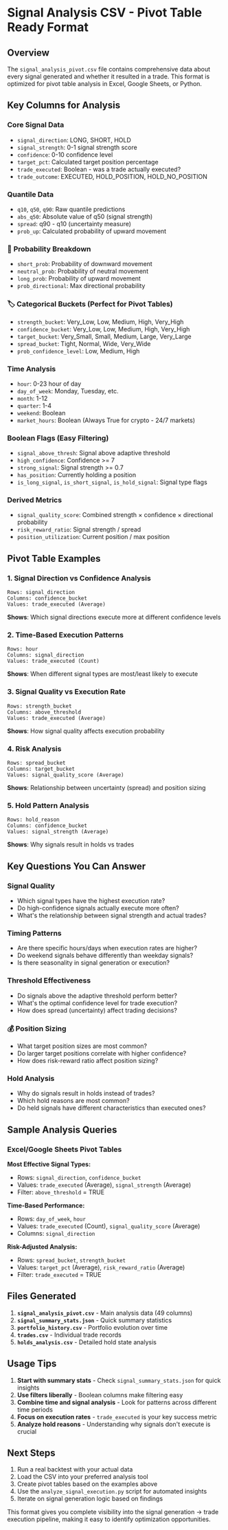 # Signal Analysis CSV - Pivot Table Ready Format

## Overview

The `signal_analysis_pivot.csv` file contains comprehensive data about every signal generated and whether it resulted in a trade. This format is optimized for pivot table analysis in Excel, Google Sheets, or Python.

## Key Columns for Analysis

### **Core Signal Data**
- `signal_direction`: LONG, SHORT, HOLD
- `signal_strength`: 0-1 signal strength score
- `confidence`: 0-10 confidence level
- `target_pct`: Calculated target position percentage
- `trade_executed`: Boolean - was a trade actually executed?
- `trade_outcome`: EXECUTED, HOLD_POSITION, HOLD_NO_POSITION

### **Quantile Data**
- `q10`, `q50`, `q90`: Raw quantile predictions
- `abs_q50`: Absolute value of q50 (signal strength)
- `spread`: q90 - q10 (uncertainty measure)
- `prob_up`: Calculated probability of upward movement

### 🎲 **Probability Breakdown**
- `short_prob`: Probability of downward movement
- `neutral_prob`: Probability of neutral movement  
- `long_prob`: Probability of upward movement
- `prob_directional`: Max directional probability

### 🏷️ **Categorical Buckets (Perfect for Pivot Tables)**
- `strength_bucket`: Very_Low, Low, Medium, High, Very_High
- `confidence_bucket`: Very_Low, Low, Medium, High, Very_High
- `target_bucket`: Very_Small, Small, Medium, Large, Very_Large
- `spread_bucket`: Tight, Normal, Wide, Very_Wide
- `prob_confidence_level`: Low, Medium, High

### **Time Analysis**
- `hour`: 0-23 hour of day
- `day_of_week`: Monday, Tuesday, etc.
- `month`: 1-12
- `quarter`: 1-4
- `weekend`: Boolean
- `market_hours`: Boolean (Always True for crypto - 24/7 markets)

### **Boolean Flags (Easy Filtering)**
- `signal_above_thresh`: Signal above adaptive threshold
- `high_confidence`: Confidence >= 7
- `strong_signal`: Signal strength >= 0.7
- `has_position`: Currently holding a position
- `is_long_signal`, `is_short_signal`, `is_hold_signal`: Signal type flags

###  **Derived Metrics**
- `signal_quality_score`: Combined strength × confidence × directional probability
- `risk_reward_ratio`: Signal strength / spread
- `position_utilization`: Current position / max position

## Pivot Table Examples

### 1. **Signal Direction vs Confidence Analysis**
```
Rows: signal_direction
Columns: confidence_bucket  
Values: trade_executed (Average)
```
**Shows**: Which signal directions execute more at different confidence levels

### 2. **Time-Based Execution Patterns**
```
Rows: hour
Columns: signal_direction
Values: trade_executed (Count)
```
**Shows**: When different signal types are most/least likely to execute

### 3. **Signal Quality vs Execution Rate**
```
Rows: strength_bucket
Columns: above_threshold
Values: trade_executed (Average)
```
**Shows**: How signal quality affects execution probability

### 4. **Risk Analysis**
```
Rows: spread_bucket
Columns: target_bucket
Values: signal_quality_score (Average)
```
**Shows**: Relationship between uncertainty (spread) and position sizing

### 5. **Hold Pattern Analysis**
```
Rows: hold_reason
Columns: confidence_bucket
Values: signal_strength (Average)
```
**Shows**: Why signals result in holds vs trades

## Key Questions You Can Answer

###  **Signal Quality**
- Which signal types have the highest execution rate?
- Do high-confidence signals actually execute more often?
- What's the relationship between signal strength and actual trades?

### **Timing Patterns**
- Are there specific hours/days when execution rates are higher?
- Do weekend signals behave differently than weekday signals?
- Is there seasonality in signal generation or execution?

### **Threshold Effectiveness**
- Do signals above the adaptive threshold perform better?
- What's the optimal confidence level for trade execution?
- How does spread (uncertainty) affect trading decisions?

### 💰 **Position Sizing**
- What target position sizes are most common?
- Do larger target positions correlate with higher confidence?
- How does risk-reward ratio affect position sizing?

### **Hold Analysis**
- Why do signals result in holds instead of trades?
- Which hold reasons are most common?
- Do held signals have different characteristics than executed ones?

## Sample Analysis Queries

### Excel/Google Sheets Pivot Tables

**Most Effective Signal Types:**
- Rows: `signal_direction`, `confidence_bucket`
- Values: `trade_executed` (Average), `signal_strength` (Average)
- Filter: `above_threshold` = TRUE

**Time-Based Performance:**
- Rows: `day_of_week`, `hour`  
- Values: `trade_executed` (Count), `signal_quality_score` (Average)
- Columns: `signal_direction`

**Risk-Adjusted Analysis:**
- Rows: `spread_bucket`, `strength_bucket`
- Values: `target_pct` (Average), `risk_reward_ratio` (Average)
- Filter: `trade_executed` = TRUE

## Files Generated

1. **`signal_analysis_pivot.csv`** - Main analysis data (49 columns)
2. **`signal_summary_stats.json`** - Quick summary statistics
3. **`portfolio_history.csv`** - Portfolio evolution over time
4. **`trades.csv`** - Individual trade records
5. **`holds_analysis.csv`** - Detailed hold state analysis

## Usage Tips

1. **Start with summary stats** - Check `signal_summary_stats.json` for quick insights
2. **Use filters liberally** - Boolean columns make filtering easy
3. **Combine time and signal analysis** - Look for patterns across different time periods
4. **Focus on execution rates** - `trade_executed` is your key success metric
5. **Analyze hold reasons** - Understanding why signals don't execute is crucial

## Next Steps

1. Run a real backtest with your actual data
2. Load the CSV into your preferred analysis tool
3. Create pivot tables based on the examples above
4. Use the `analyze_signal_execution.py` script for automated insights
5. Iterate on signal generation logic based on findings

This format gives you complete visibility into the signal generation → trade execution pipeline, making it easy to identify optimization opportunities.